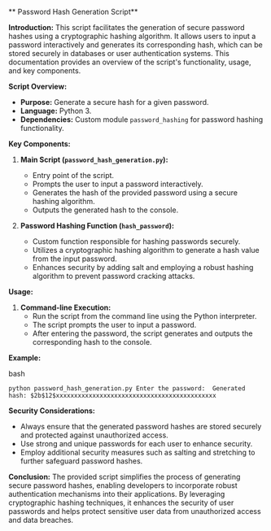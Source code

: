** Password Hash Generation Script**

**Introduction:** This script facilitates the generation of secure password hashes using a cryptographic hashing algorithm. It allows users to input a password interactively and generates its corresponding hash, which can be stored securely in databases or user authentication systems. This documentation provides an overview of the script's functionality, usage, and key components.

**Script Overview:**

-   **Purpose:** Generate a secure hash for a given password.
-   **Language:** Python 3.
-   **Dependencies:** Custom module `password_hashing` for password hashing functionality.

**Key Components:**

1.  **Main Script (`password_hash_generation.py`):**
    
    -   Entry point of the script.
    -   Prompts the user to input a password interactively.
    -   Generates the hash of the provided password using a secure hashing algorithm.
    -   Outputs the generated hash to the console.
2.  **Password Hashing Function (`hash_password`):**
    
    -   Custom function responsible for hashing passwords securely.
    -   Utilizes a cryptographic hashing algorithm to generate a hash value from the input password.
    -   Enhances security by adding salt and employing a robust hashing algorithm to prevent password cracking attacks.

**Usage:**

1.  **Command-line Execution:**
    -   Run the script from the command line using the Python interpreter.
    -   The script prompts the user to input a password.
    -   After entering the password, the script generates and outputs the corresponding hash to the console.

**Example:**

bash

`python password_hash_generation.py
Enter the password: 
Generated hash: $2b$12$xxxxxxxxxxxxxxxxxxxxxxxxxxxxxxxxxxxxxxxxxxxx` 

**Security Considerations:**

-   Always ensure that the generated password hashes are stored securely and protected against unauthorized access.
-   Use strong and unique passwords for each user to enhance security.
-   Employ additional security measures such as salting and stretching to further safeguard password hashes.

**Conclusion:** The provided script simplifies the process of generating secure password hashes, enabling developers to incorporate robust authentication mechanisms into their applications. By leveraging cryptographic hashing techniques, it enhances the security of user passwords and helps protect sensitive user data from unauthorized access and data breaches.
